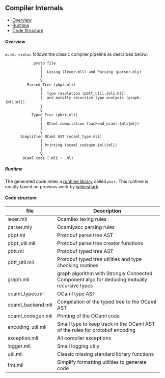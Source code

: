 ## Compiler Internals

* [Overview](#overview)
* [Runtime](#rutime)
* [Code Structure](#code-structure)

##### Overview 

`ocaml-protoc` follows the classic compiler pipeline as described below:

```
            .proto file 
                |
                |  Lexing (lexer.mll) and Parsing (parser.mly)
                |
                V
          Parsed Tree (pbpt.mli) 
                |
                |  Type resolution (pbtt_util.{mli|ml}) 
                |  and mutally recursive type analysis (graph.{mli|ml}) 
                |
                V
            Typed Tree (pbtt.mli)
                |
                |  OCaml compilation (backend_ocaml.{mli|ml})
                | 
                V
       Simplified OCaml AST (ocaml_type.mli)
                |
                | Printing (ocaml_codegen.{mli|ml}) 
                |
                V
        OCaml code (.mli + .ml)
```

##### Runtime 

The generated code relies a [runtime library](src/runtime/pbrt.mli) called `pbrt`. This runtime is mostly based on previous work by [whiteshark](https://github.com/whitequark/).

#### Code structure 

| file            | Description | 
|-----------------|-------------|
|lexer.mll        | Ocamllex lexing rules|
|parser.mly       | Ocamlyacc parsing rules|
|pbpt.ml          | Protobuf parse tree AST|
|pbpt_util.mli    | Protobuf parse tree creator functions|
|pbtt.ml          | Protobuf typed tree AST|
|pbtt_util.mli    | Protobuf typed tree utilities and type checking routines| 
|graph.mli        | graph algorithm with Strongly Connected Component algo for deducing mutually recursive types|
|ocaml_types.ml   | OCaml type AST|
|ocaml_backend.mli| Compilation of the typed tree to the OCaml AST| 
|ocaml_codegen.mli| Printing of the OCaml code|
|encoding_util.mli| Small type to keep track in the OCaml AST of the rules for protobuf encoding|
|exception.mli    | All compiler exceptions |
|logger.mli       | Small logging utily|
|util.mli         | Classic missing standard library functions| 
|fmt.mli          | Simplify formatting utilities to generate code|
